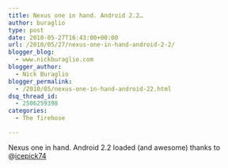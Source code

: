 ```yaml
---
title: Nexus one in hand. Android 2.2…
author: buraglio
type: post
date: 2010-05-27T16:43:00+00:00
url: /2010/05/27/nexus-one-in-hand-android-2-2/
blogger_blog:
  - www.nickburaglio.com
blogger_author:
  - Nick Buraglio
blogger_permalink:
  - /2010/05/nexus-one-in-hand-android-22.html
dsq_thread_id:
  - 2506259398
categories:
  - The firehose

---
```

Nexus one in hand. Android 2.2 loaded (and awesome) thanks to @[icepick74][1]

 [1]: http://twitter.com/icepick74